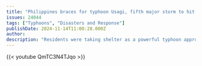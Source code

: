 ```yaml
---
title: "Philippines braces for typhoon Usagi, fifth major storm to hit in three weeks"
issues: 24044
tags: ["Typhoons", "Disasters and Response"]
publishDate: 2024-11-14T11:00:28.000Z
author: 
description: "Residents were taking shelter as a powerful typhoon approached Cagayan province in the Philippines."
---
```


{{< youtube QmTC3N4TJqo >}}